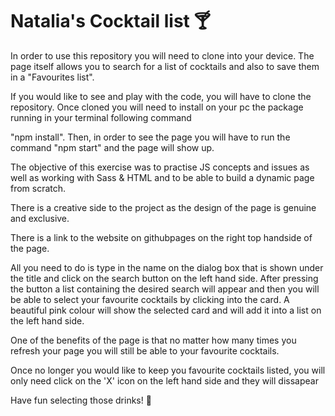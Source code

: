 # Natalia's Cocktail list 🍸
In order to use this repository you will need to clone into your device. The page itself allows you to search for a list of cocktails and also to save them in a "Favourites list".

If you would like to see and play with the code, you will have to clone the repository. Once cloned you will need to 
install on your pc the package running in your terminal following command 

"npm install". 
Then, in order to see the page you will have to run the command "npm start" and the page will show up.

The objective of this exercise was to practise JS concepts and issues as well as working with Sass & HTML and to be able to build a dynamic page from scratch.

There is a creative side to the project as the design of the page is genuine and exclusive.

There is a link to the website on githubpages on the right top handside of the page.

All you need to do is type in the name on the dialog box that is shown under the title and click on the search button on the left hand side. 
After pressing the button a list containing the desired search will appear and then you will be able to select your favourite cocktails by clicking into the card. A beautiful pink colour will show the selected card and will add it into a list on the left hand side.

One of the benefits of the page is that no matter how many times you refresh your page you will still be able to your favourite cocktails.

Once no longer you would like to keep you favourite cocktails listed, you will only need click on the 'X' icon on the left hand side and they will dissapear  

Have fun selecting those drinks! :partying_face:
